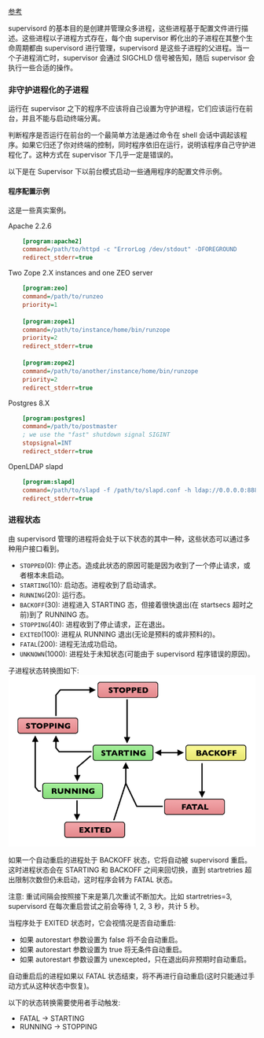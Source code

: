 
[参考](http://supervisord.org/subprocess.html)

supervisord 的基本目的是创建并管理众多进程，这些进程基于配置文件进行描述。这些进程以子进程方式存在，每个由 supervisor 孵化出的子进程在其整个生命周期都由 supervisord 进行管理，supervisord 是这些子进程的父进程。当一个子进程消亡时，supervisor 会通过 SIGCHLD 信号被告知，随后 supervisor 会执行一些合适的操作。

### 非守护进程化的子进程

运行在 supervisor 之下的程序不应该将自己设置为守护进程，它们应该运行在前台，并且不能与启动终端分离。

判断程序是否运行在前台的一个最简单方法是通过命令在 shell 会话中调起该程序。如果它归还了你对终端的控制，同时程序依旧在运行，说明该程序自己守护进程化了。这种方式在 supervisor 下几乎一定是错误的。

以下是在 Supervisor 下以前台模式启动一些通用程序的配置文件示例。

#### 程序配置示例

这是一些真实案例。

Apache 2.2.6
```ini
    [program:apache2]
    command=/path/to/httpd -c "ErrorLog /dev/stdout" -DFOREGROUND
    redirect_stderr=true
```

Two Zope 2.X instances and one ZEO server
```ini
    [program:zeo]
    command=/path/to/runzeo
    priority=1

    [program:zope1]
    command=/path/to/instance/home/bin/runzope
    priority=2
    redirect_stderr=true

    [program:zope2]
    command=/path/to/another/instance/home/bin/runzope
    priority=2
    redirect_stderr=true
```

Postgres 8.X
```ini
    [program:postgres]
    command=/path/to/postmaster
    ; we use the "fast" shutdown signal SIGINT
    stopsignal=INT
    redirect_stderr=true
```

OpenLDAP slapd
```ini
    [program:slapd]
    command=/path/to/slapd -f /path/to/slapd.conf -h ldap://0.0.0.0:8888
    redirect_stderr=true
```

### 进程状态

由 supervisord 管理的进程将会处于以下状态的其中一种，这些状态可以通过多种用户接口看到。

- `STOPPED`(0): 停止态。造成此状态的原因可能是因为收到了一个停止请求，或者根本未启动。
- `STARTING`(10): 启动态。进程收到了启动请求。
- `RUNNING`(20): 运行态。
- `BACKOFF`(30): 进程进入 STARTING 态，但接着很快退出(在 startsecs 超时之前)到了 RUNNING 态。
- `STOPPING`(40): 进程收到了停止请求，正在退出。
- `EXITED`(100): 进程从 RUNNING 退出(无论是预料的或非预料的)。
- `FATAL`(200): 进程无法成功启动。
- `UNKNOWN`(1000): 进程处于未知状态(可能由于 supervisord 程序错误的原因)。

子进程状态转换图如下:
![子进程状态转换](img/subprocess-transitions.png)

如果一个自动重启的进程处于 BACKOFF 状态，它将自动被 supervisord 重启。这时进程状态会在 STARTING 和 BACKOFF 之间来回切换，直到 startretries 超出限制次数但仍未启动，这时程序会转为 FATAL 状态。

注意: 重试间隔会按照接下来是第几次重试不断加大。比如 startretries=3, supervisord 在每次重启尝试之前会等待 1, 2, 3 秒，共计 5 秒。

当程序处于 EXITED 状态时，它会视情况是否自动重启:
- 如果 autorestart 参数设置为 false 将不会自动重启。
- 如果 autorestart 参数设置为 true 将无条件自动重启。
- 如果 autorestart 参数设置为 unexcepted，只在退出码非预期时自动重启。

自动重启后的进程如果以 FATAL 状态结束，将不再进行自动重启(这时只能通过手动方式从这种状态中恢复)。

以下的状态转换需要使用者手动触发:
- FATAL -> STARTING
- RUNNING -> STOPPING
